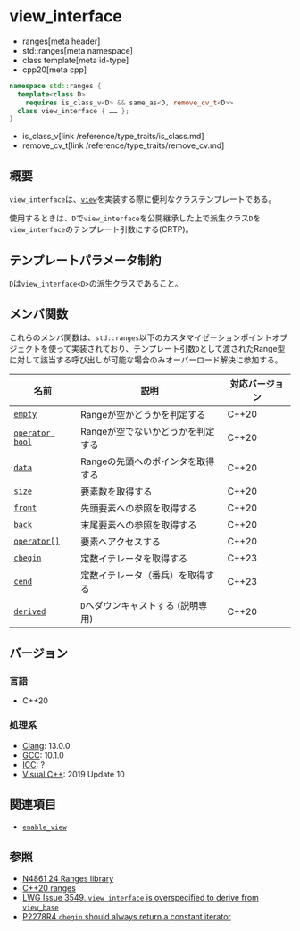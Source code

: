 # view_interface
* ranges[meta header]
* std::ranges[meta namespace]
* class template[meta id-type]
* cpp20[meta cpp]

```cpp
namespace std::ranges {
  template<class D>
    requires is_class_v<D> && same_as<D, remove_cv_t<D>>
  class view_interface { …… };
}
```
* is_class_v[link /reference/type_traits/is_class.md]
* remove_cv_t[link /reference/type_traits/remove_cv.md]

## 概要

`view_interface`は、[`view`](view.md)を実装する際に便利なクラステンプレートである。

使用するときは、`D`で`view_interface`を公開継承した上で派生クラス`D`を`view_interface`のテンプレート引数にする(CRTP)。

## テンプレートパラメータ制約

`D`は`view_interface<D>`の派生クラスであること。

## メンバ関数

これらのメンバ関数は、`std::ranges`以下のカスタマイゼーションポイントオブジェクトを使って実装されており、テンプレート引数`D`として渡されたRange型に対して該当する呼び出しが可能な場合のみオーバーロード解決に参加する。

| 名前                                         | 説明                               | 対応バージョン |
|----------------------------------------------|------------------------------------|----------------|
| [`empty`](view_interface/empty.md)           | Rangeが空かどうかを判定する        | C++20          |
| [`operator bool`](view_interface/op_bool.md) | Rangeが空でないかどうかを判定する  | C++20          |
| [`data`](view_interface/data.md)             | Rangeの先頭へのポインタを取得する  | C++20          |
| [`size`](view_interface/size.md)             | 要素数を取得する                   | C++20          |
| [`front`](view_interface/front.md)           | 先頭要素への参照を取得する         | C++20          |
| [`back`](view_interface/back.md)             | 末尾要素への参照を取得する         | C++20          |
| [`operator[]`](view_interface/op_at.md)      | 要素へアクセスする                 | C++20          |
| [`cbegin`](view_interface/cbegin.md)         | 定数イテレータを取得する           | C++23          |
| [`cend`](view_interface/cend.md)             | 定数イテレータ（番兵）を取得する     | C++23          |
| [`derived`](view_interface/derived.md)       | `D`へダウンキャストする (説明専用) | C++20          |

## バージョン
### 言語
- C++20

### 処理系
- [Clang](/implementation.md#clang): 13.0.0
- [GCC](/implementation.md#gcc): 10.1.0
- [ICC](/implementation.md#icc): ?
- [Visual C++](/implementation.md#visual_cpp): 2019 Update 10


## 関連項目

- [`enable_view`](/reference/ranges/enable_view.md)

## 参照
- [N4861 24 Ranges library](https://timsong-cpp.github.io/cppwp/n4861/ranges)
- [C++20 ranges](https://techbookfest.org/product/5134506308665344)
- [LWG Issue 3549. `view_interface` is overspecified to derive from `view_base`](https://cplusplus.github.io/LWG/issue3549)
- [P2278R4 `cbegin` should always return a constant iterator](https://www.open-std.org/jtc1/sc22/wg21/docs/papers/2022/p2278r4.html)
